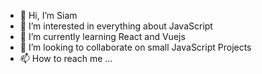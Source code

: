 - 👋 Hi, I’m Siam
- 👀 I’m interested in everything about JavaScript
- 🌱 I’m currently learning React and Vuejs
- 💞️ I’m looking to collaborate on small JavaScript Projects
- 📫 How to reach me ...

<!---
siamekanto19/siamekanto19 is a ✨ special ✨ repository because its `README.md` (this file) appears on your GitHub profile.
You can click the Preview link to take a look at your changes.
--->
